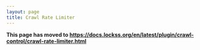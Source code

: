 ```yaml
---
layout: page
title: Crawl Rate Limiter
---
```


**This page has moved to <https://docs.lockss.org/en/latest/plugin/crawl-control/crawl-rate-limiter.html>**

